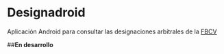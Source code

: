 Designadroid
============

Aplicación Android para consultar las designaciones arbitrales de la [FBCV](www.fbcv.es)

##**En desarrollo**
